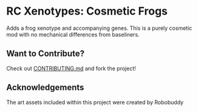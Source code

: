 # RC Xenotypes: Cosmetic Frogs

Adds a frog xenotype and accompanying genes. This is a purely cosmetic mod with no mechanical differences from baseliners.

## Want to Contribute?

Check out [CONTRIBUTING.md](CONTRIBUTING.md) and fork the project!

## Acknowledgements

The art assets included within this project were created by Robobuddy
